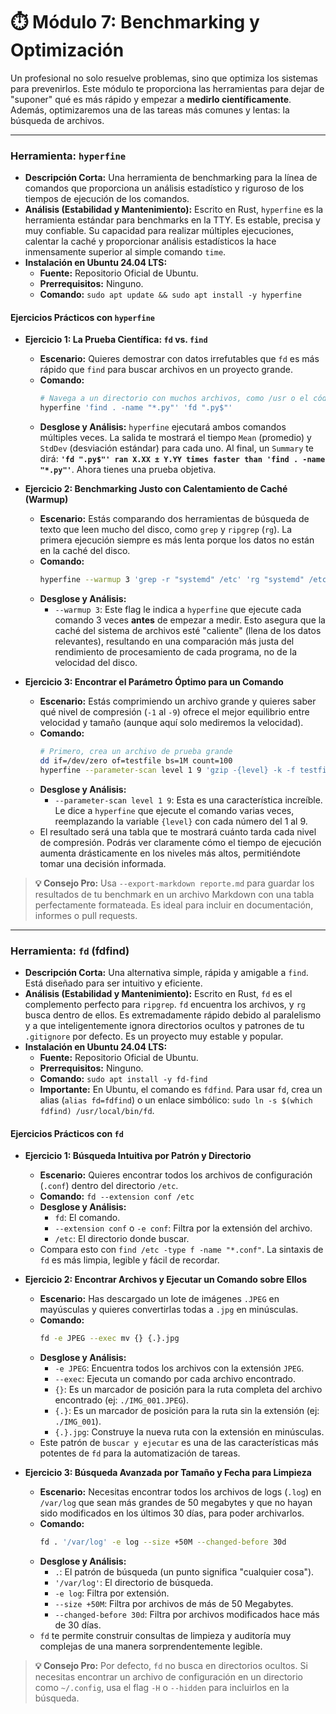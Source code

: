 # ⏱️ Módulo 7: Benchmarking y Optimización

Un profesional no solo resuelve problemas, sino que optimiza los sistemas para prevenirlos. Este módulo te proporciona las herramientas para dejar de "suponer" qué es más rápido y empezar a **medirlo científicamente**. Además, optimizaremos una de las tareas más comunes y lentas: la búsqueda de archivos.

---

### Herramienta: `hyperfine`

* **Descripción Corta:** Una herramienta de benchmarking para la línea de comandos que proporciona un análisis estadístico y riguroso de los tiempos de ejecución de los comandos.
* **Análisis (Estabilidad y Mantenimiento):** Escrito en Rust, `hyperfine` es la herramienta estándar para benchmarks en la TTY. Es estable, precisa y muy confiable. Su capacidad para realizar múltiples ejecuciones, calentar la caché y proporcionar análisis estadísticos la hace inmensamente superior al simple comando `time`.
* **Instalación en Ubuntu 24.04 LTS:**
    * **Fuente:** Repositorio Oficial de Ubuntu.
    * **Prerrequisitos:** Ninguno.
    * **Comando:** `sudo apt update && sudo apt install -y hyperfine`

#### Ejercicios Prácticos con `hyperfine`

* **Ejercicio 1: La Prueba Científica: `fd` vs. `find`**
    * **Escenario:** Quieres demostrar con datos irrefutables que `fd` es más rápido que `find` para buscar archivos en un proyecto grande.
    * **Comando:**
        ```bash
        # Navega a un directorio con muchos archivos, como /usr o el código fuente de un proyecto grande
        hyperfine 'find . -name "*.py"' 'fd ".py$"'
        ```
    * **Desglose y Análisis:** `hyperfine` ejecutará ambos comandos múltiples veces. La salida te mostrará el tiempo `Mean` (promedio) y `StdDev` (desviación estándar) para cada uno. Al final, un `Summary` te dirá: **`'fd ".py$"' ran X.XX ± Y.YY times faster than 'find . -name "*.py"'`**. Ahora tienes una prueba objetiva.

* **Ejercicio 2: Benchmarking Justo con Calentamiento de Caché (Warmup)**
    * **Escenario:** Estás comparando dos herramientas de búsqueda de texto que leen mucho del disco, como `grep` y `ripgrep` (`rg`). La primera ejecución siempre es más lenta porque los datos no están en la caché del disco.
    * **Comando:**
        ```bash
        hyperfine --warmup 3 'grep -r "systemd" /etc' 'rg "systemd" /etc'
        ```
    * **Desglose y Análisis:**
        * `--warmup 3`: Este flag le indica a `hyperfine` que ejecute cada comando 3 veces **antes** de empezar a medir. Esto asegura que la caché del sistema de archivos esté "caliente" (llena de los datos relevantes), resultando en una comparación más justa del rendimiento de procesamiento de cada programa, no de la velocidad del disco.

* **Ejercicio 3: Encontrar el Parámetro Óptimo para un Comando**
    * **Escenario:** Estás comprimiendo un archivo grande y quieres saber qué nivel de compresión (`-1` al `-9`) ofrece el mejor equilibrio entre velocidad y tamaño (aunque aquí solo mediremos la velocidad).
    * **Comando:**
        ```bash
        # Primero, crea un archivo de prueba grande
        dd if=/dev/zero of=testfile bs=1M count=100
        hyperfine --parameter-scan level 1 9 'gzip -{level} -k -f testfile'
        ```
    * **Desglose y Análisis:**
        * `--parameter-scan level 1 9`: Esta es una característica increíble. Le dice a `hyperfine` que ejecute el comando varias veces, reemplazando la variable `{level}` con cada número del 1 al 9.
    * El resultado será una tabla que te mostrará cuánto tarda cada nivel de compresión. Podrás ver claramente cómo el tiempo de ejecución aumenta drásticamente en los niveles más altos, permitiéndote tomar una decisión informada.

> **💡 Consejo Pro:** Usa `--export-markdown reporte.md` para guardar los resultados de tu benchmark en un archivo Markdown con una tabla perfectamente formateada. Es ideal para incluir en documentación, informes o pull requests.

---

### Herramienta: `fd` (fdfind)

* **Descripción Corta:** Una alternativa simple, rápida y amigable a `find`. Está diseñado para ser intuitivo y eficiente.
* **Análisis (Estabilidad y Mantenimiento):** Escrito en Rust, `fd` es el complemento perfecto para `ripgrep`. `fd` encuentra los archivos, y `rg` busca dentro de ellos. Es extremadamente rápido debido al paralelismo y a que inteligentemente ignora directorios ocultos y patrones de tu `.gitignore` por defecto. Es un proyecto muy estable y popular.
* **Instalación en Ubuntu 24.04 LTS:**
    * **Fuente:** Repositorio Oficial de Ubuntu.
    * **Prerrequisitos:** Ninguno.
    * **Comando:** `sudo apt install -y fd-find`
    * **Importante:** En Ubuntu, el comando es `fdfind`. Para usar `fd`, crea un alias (`alias fd=fdfind`) o un enlace simbólico: `sudo ln -s $(which fdfind) /usr/local/bin/fd`.

#### Ejercicios Prácticos con `fd`

* **Ejercicio 1: Búsqueda Intuitiva por Patrón y Directorio**
    * **Escenario:** Quieres encontrar todos los archivos de configuración (`.conf`) dentro del directorio `/etc`.
    * **Comando:** `fd --extension conf /etc`
    * **Desglose y Análisis:**
        * `fd`: El comando.
        * `--extension conf` o `-e conf`: Filtra por la extensión del archivo.
        * `/etc`: El directorio donde buscar.
    * Compara esto con `find /etc -type f -name "*.conf"`. La sintaxis de `fd` es más limpia, legible y fácil de recordar.

* **Ejercicio 2: Encontrar Archivos y Ejecutar un Comando sobre Ellos**
    * **Escenario:** Has descargado un lote de imágenes `.JPEG` en mayúsculas y quieres convertirlas todas a `.jpg` en minúsculas.
    * **Comando:**
        ```bash
        fd -e JPEG --exec mv {} {.}.jpg
        ```
    * **Desglose y Análisis:**
        * `-e JPEG`: Encuentra todos los archivos con la extensión `JPEG`.
        * `--exec`: Ejecuta un comando por cada archivo encontrado.
        * `{}`: Es un marcador de posición para la ruta completa del archivo encontrado (ej: `./IMG_001.JPEG`).
        * `{.}`: Es un marcador de posición para la ruta sin la extensión (ej: `./IMG_001`).
        * `{.}.jpg`: Construye la nueva ruta con la extensión en minúsculas.
    * Este patrón de `buscar y ejecutar` es una de las características más potentes de `fd` para la automatización de tareas.

* **Ejercicio 3: Búsqueda Avanzada por Tamaño y Fecha para Limpieza**
    * **Escenario:** Necesitas encontrar todos los archivos de logs (`.log`) en `/var/log` que sean más grandes de 50 megabytes y que no hayan sido modificados en los últimos 30 días, para poder archivarlos.
    * **Comando:**
        ```bash
        fd . '/var/log' -e log --size +50M --changed-before 30d
        ```
    * **Desglose y Análisis:**
        * `.`: El patrón de búsqueda (un punto significa "cualquier cosa").
        * `'/var/log'`: El directorio de búsqueda.
        * `-e log`: Filtra por extensión.
        * `--size +50M`: Filtra por archivos de más de 50 Megabytes.
        * `--changed-before 30d`: Filtra por archivos modificados hace más de 30 días.
    * `fd` te permite construir consultas de limpieza y auditoría muy complejas de una manera sorprendentemente legible.

> **💡 Consejo Pro:** Por defecto, `fd` no busca en directorios ocultos. Si necesitas encontrar un archivo de configuración en un directorio como `~/.config`, usa el flag `-H` o `--hidden` para incluirlos en la búsqueda.
